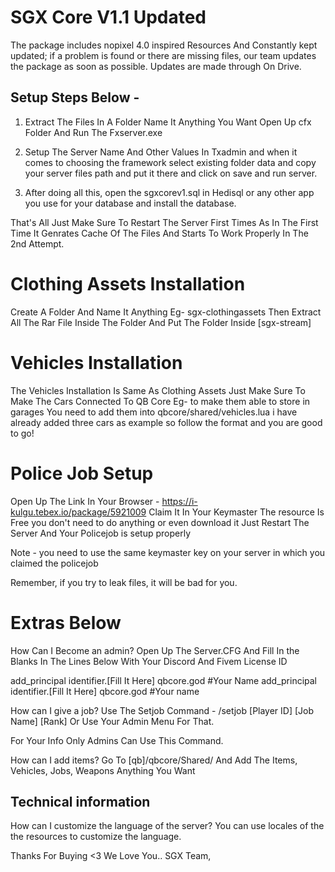 # SGX Core V1.1 Updated
The package includes nopixel 4.0 inspired Resources And Constantly kept updated; if a problem is found or there are missing files, our team updates the package as soon as possible.
Updates are made through On Drive.

## Setup Steps Below -

1. Extract The Files In A Folder Name It Anything You Want Open Up cfx Folder And Run The Fxserver.exe

2. Setup The Server Name And Other Values In Txadmin and when it comes to choosing the framework select existing folder data and copy your server files path and put it there
   and click on save and run server.

3. After doing all this, open the sgxcorev1.sql in Hedisql or any other app you use for your database and install the database.

That's All Just Make Sure To Restart The Server First Times As In The First Time It Genrates Cache Of The Files And Starts To Work Properly In The 2nd Attempt.

# Clothing Assets Installation

Create A Folder And Name It Anything Eg- sgx-clothingassets Then Extract All The Rar File Inside The Folder And Put The Folder Inside [sgx-stream]

# Vehicles Installation

The Vehicles Installation Is Same As Clothing Assets Just Make Sure To Make The Cars Connected To QB Core Eg- to make them able to store in garages You need to add them into
qbcore/shared/vehicles.lua i have already added three cars as example so follow the format and you are good to go!

# Police Job Setup
Open Up The Link In Your Browser - https://i-kulgu.tebex.io/package/5921009
Claim It In Your Keymaster The resource Is Free you don't need to do anything or even download it
Just Restart The Server And Your Policejob is setup properly

Note - you need to use the same keymaster key on your server in which you claimed the policejob

Remember, if you try to leak files, it will be bad for you.
# Extras Below

How Can I Become an admin?
Open Up The Server.CFG And Fill In the Blanks In The Lines Below With Your Discord And Fivem License ID

add_principal identifier.[Fill It Here] qbcore.god #Your Name
add_principal identifier.[Fill It Here] qbcore.god #Your name

How can I give a job?
Use The Setjob Command - /setjob [Player ID] [Job Name] [Rank] Or Use Your Admin Menu For That.

For Your Info Only Admins Can Use This Command.

How can I add items?
Go To [qb]/qbcore/Shared/ And Add The Items, Vehicles, Jobs, Weapons Anything You Want 

## Technical information
How can I customize the language of the server?
You can use locales of the the resources to customize the language.

Thanks For Buying <3
We Love You..
SGX Team,